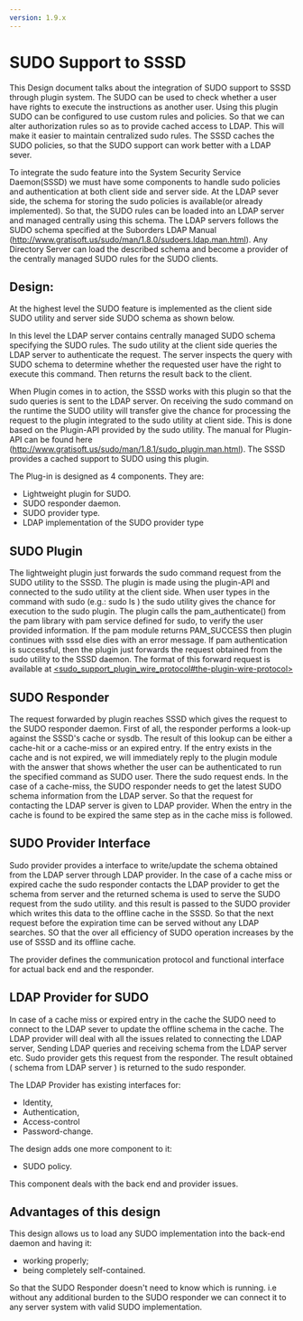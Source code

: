 ```yaml
---
version: 1.9.x
---
```


# SUDO Support to SSSD

This Design document talks about the integration of SUDO support to SSSD through plugin system. The SUDO can be used to check whether a user have rights to execute the instructions as another user. Using this plugin SUDO can be configured to use custom rules and policies. So that we can alter authorization rules so as to provide cached access to LDAP. This will make it easier to maintain centralized sudo rules. The SSSD caches the SUDO policies, so that the SUDO support can work better with a LDAP sever.

To integrate the sudo feature into the System Security Service Daemon(SSSD) we must have some components to handle sudo policies and authentication at both client side and server side. At the LDAP sever side, the schema for storing the sudo policies is available(or already implemented). So that, the SUDO rules can be loaded into an LDAP server and managed centrally using this schema. The LDAP servers follows the SUDO schema specified at the Suborders LDAP Manual (<http://www.gratisoft.us/sudo/man/1.8.0/sudoers.ldap.man.html>). Any Directory Server can load the described schema and become a provider of the centrally managed SUDO rules for the SUDO clients.

## Design:

At the highest level the SUDO feature is implemented as the client side SUDO utility and server side SUDO schema as shown below.

In this level the LDAP server contains centrally managed SUDO schema specifying the SUDO rules. The sudo utility at the client side queries the LDAP server to authenticate the request. The server inspects the query with SUDO schema to determine whether the requested user have the right to execute this command. Then returns the result back to the client.

When Plugin comes in to action, the SSSD works with this plugin so that the sudo queries is sent to the LDAP server. On receiving the sudo command on the runtime the SUDO utility will transfer give the chance for processing the request to the plugin integrated to the sudo utility at client side. This is done based on the Plugin-API provided by the sudo utility. The manual for Plugin-API can be found here ([<http://www.gratisoft.us/sudo/man/1.8.1/sudo_plugin.man.html>](http://www.gratisoft.us/sudo/man/1.8.1/sudo_plugin.man.html)). The SSSD provides a cached support to SUDO using this plugin.

The Plug-in is designed as 4 components. They are:

  - Lightweight plugin for SUDO.
  - SUDO responder daemon.
  - SUDO provider type.
  - LDAP implementation of the SUDO provider type

## SUDO Plugin

The lightweight plugin just forwards the sudo command request from the SUDO utility to the SSSD. The plugin is made using the plugin-API and connected to the sudo utility at the client side. When user types in the command with sudo (e.g.: sudo ls ) the sudo utility gives the chance for execution to the sudo plugin. The plugin calls the pam_authenticate() from the pam library with pam service defined for sudo, to verify the user provided information. If the pam module returns PAM_SUCCESS then plugin continues with sssd else dies with an error message. If pam authentication is successful, then the plugin just forwards the request obtained from the sudo utility to the SSSD daemon. The format of this forward request is available at [<sudo_support_plugin_wire_protocol#the-plugin-wire-protocol>](sudo_support_plugin_wire_protocol.md#the-plugin-wire-protocol)

## SUDO Responder

The request forwarded by plugin reaches SSSD which gives the request to the SUDO responder daemon. First of all, the responder performs a look-up against the SSSD's cache or sysdb. The result of this lookup can be either a cache-hit or a cache-miss or an expired entry. If the entry exists in the cache and is not expired, we will immediately reply to the plugin module with the answer that shows whether the user can be authenticated to run the specified command as SUDO user. There the sudo request ends. In the case of a cache-miss, the SUDO responder needs to get the latest SUDO schema information from the LDAP server. So that the request for contacting the LDAP server is given to LDAP provider. When the entry in the cache is found to be expired the same step as in the cache miss is followed.

## SUDO Provider Interface

Sudo provider provides a interface to write/update the schema obtained from the LDAP server through LDAP provider. In the case of a cache miss or expired cache the sudo responder contacts the LDAP provider to get the schema from server and the returned schema is used to serve the SUDO request from the sudo utility. and this result is passed to the SUDO provider which writes this data to the offline cache in the SSSD. So that the next request before the expiration time can be served without any LDAP searches. SO that the over all efficiency of SUDO operation increases by the use of SSSD and its offline cache.

The provider defines the communication protocol and functional interface for actual back end and the responder.

## LDAP Provider for SUDO

In case of a cache miss or expired entry in the cache the SUDO need to connect to the LDAP sever to update the offline schema in the cache. The LDAP provider will deal with all the issues related to connecting the LDAP server, Sending LDAP queries and receiving schema from the LDAP server etc. Sudo provider gets this request from the responder. The result obtained ( schema from LDAP server ) is returned to the sudo responder.

The LDAP Provider has existing interfaces for:

  - Identity,
  - Authentication,
  - Access-control
  - Password-change.

The design adds one more component to it:

  - SUDO policy.

This component deals with the back end and provider issues.

## Advantages of this design

This design allows us to load any SUDO implementation into the back-end daemon and having it:

  - working properly;
  - being completely self-contained.

So that the SUDO Responder doesn't need to know which is running. i.e without any additional burden to the SUDO responder we can connect it to any server system with valid SUDO implementation.
